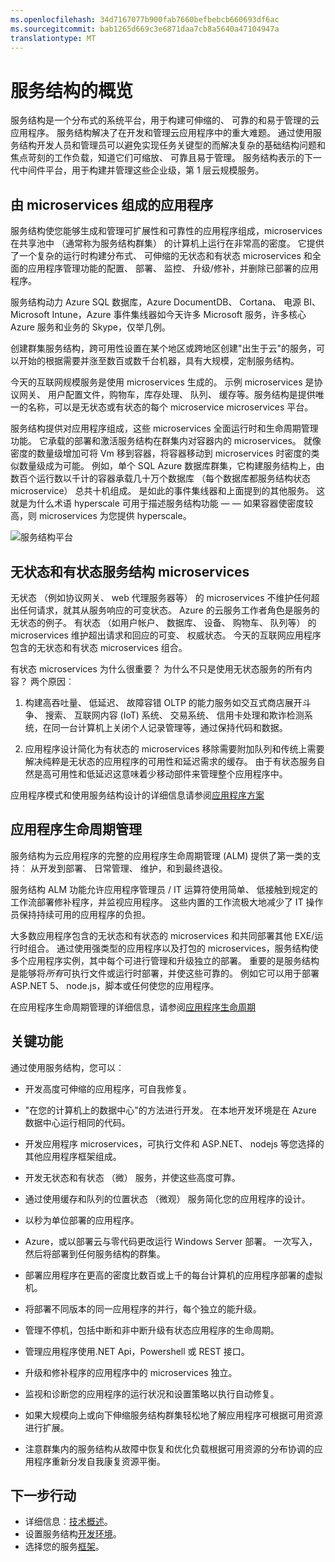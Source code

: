 ```yaml
---
ms.openlocfilehash: 34d7167077b900fab7660befbebcb660693df6ac
ms.sourcegitcommit: bab1265d669c3e6871daa7cb8a5640a47104947a
translationtype: MT
---
```

<properties 
   pageTitle="服务结构概述 |Microsoft Azure" 
   description="应用程序由组成 microservices 服务结构的概述。 服务结构是一个分布式的系统平台，用于构建可伸缩的、 可靠的和易于管理的云应用程序" 
   services="service-fabric" 
   documentationCenter=".net" 
   authors="msfussell" 
   manager="timlt" 
   editor="masnider"/>

<tags
   ms.service="service-fabric"
   ms.devlang="dotnet"
   ms.topic="article"
   ms.tgt_pltfrm="NA"
   ms.workload="NA" 
   ms.date="08/25/2015"
   ms.author="mfussell"/>

# 服务结构的概览
服务结构是一个分布式的系统平台，用于构建可伸缩的、 可靠的和易于管理的云应用程序。 服务结构解决了在开发和管理云应用程序中的重大难题。 通过使用服务结构开发人员和管理员可以避免实现任务关键型的而解决复杂的基础结构问题和焦点苛刻的工作负载，知道它们可缩放、 可靠且易于管理。 服务结构表示的下一代中间件平台，用于构建并管理这些企业级，第 1 层云规模服务。

## 由 microservices 组成的应用程序
服务结构使您能够生成和管理可扩展性和可靠性的应用程序组成，microservices 在共享池中 （通常称为服务结构群集） 的计算机上运行在非常高的密度。  它提供了一个复杂的运行时构建分布式、 可伸缩的无状态和有状态 microservices 和全面的应用程序管理功能的配置、 部署、 监控、 升级/修补，并删除已部署的应用程序。 

服务结构动力 Azure SQL 数据库，Azure DocumentDB、 Cortana、 电源 BI、 Microsoft Intune，Azure 事件集线器如今天许多 Microsoft 服务，许多核心 Azure 服务和业务的 Skype，仅举几例。

创建群集服务结构，跨可用性设置在某个地区或跨地区创建"出生于云"的服务，可以开始的根据需要并涨至数百或数千台机器，具有大规模，定制服务结构。

今天的互联网规模服务是使用 microservices 生成的。 示例 microservices 是协议网关、 用户配置文件，购物车，库存处理、 队列、 缓存等。服务结构是提供唯一的名称，可以是无状态或有状态的每个 microservice microservices 平台。 

服务结构提供对应用程序组成，这些 microservices 全面运行时和生命周期管理功能。 它承载的部署和激活服务结构在群集内对容器内的 microservices。 就像密度的数量级增加可将 Vm 移到容器，将容器移动到 microservices 时密度的类似数量级成为可能。 例如，单个 SQL Azure 数据库群集，它构建服务结构上，由数百个运行数以千计的容器承载几十万个数据库 （每个数据库都服务结构状态 microservice） 总共十机组成。 是如此的事件集线器和上面提到的其他服务。 这就是为什么术语 hyperscale 可用于描述服务结构功能 — — 如果容器使密度较高，则 microservices 为您提供 hyperscale。 

![服务结构平台][Image1]

## 无状态和有状态服务结构 microservices

无状态 （例如协议网关、 web 代理服务器等） 的 microservices 不维护任何超出任何请求，就其从服务响应的可变状态。 Azure 的云服务工作者角色是服务的无状态的例子。 有状态 （如用户帐户、 数据库、 设备、 购物车、 队列等） 的 microservices 维护超出请求和回应的可变、 权威状态。 今天的互联网应用程序包含的无状态和有状态 microservices 组合。
 
有状态 microservices 为什么很重要？ 为什么不只是使用无状态服务的所有内容？ 两个原因︰

1) 构建高吞吐量、 低延迟、 故障容错 OLTP 的能力服务如交互式商店展开斗争、 搜索、 互联网内容 (IoT) 系统、 交易系统、 信用卡处理和欺诈检测系统，在同一台计算机上关闭个人记录管理等，通过保持代码和数据。

2) 应用程序设计简化为有状态的 microservices 移除需要附加队列和传统上需要解决纯粹是无状态的应用程序的可用性和延迟需求的缓存。 由于有状态服务自然是高可用性和低延迟这意味着少移动部件来管理整个应用程序中。 

应用程序模式和使用服务结构设计的详细信息请参阅[应用程序方案](service-fabric-application-scenarios.md)

## 应用程序生命周期管理
服务结构为云应用程序的完整的应用程序生命周期管理 (ALM) 提供了第一类的支持︰ 从开发到部署、 日常管理、 维护，和到最终退役。

服务结构 ALM 功能允许应用程序管理员 / IT 运算符使用简单、 低接触到规定的工作流部署修补程序，并监视应用程序。 这些内置的工作流极大地减少了 IT 操作员保持持续可用的应用程序的负担。 

大多数应用程序包含的无状态和有状态的 microservices 和共同部署其他 EXE/运行时组合。 通过使用强类型的应用程序以及打包的 microservices，服务结构使多个应用程序实例，其中每个可进行管理和升级独立的部署。 重要的是服务结构是能够将*所有*可执行文件或运行时部署，并使这些可靠的。 例如它可以用于部署 ASP.NET 5、 node.js，脚本或任何使您的应用程序。 
  
在应用程序生命周期管理的详细信息，请参阅[应用程序生命周期](service-fabric-application-lifecycle.md)

## 关键功能
通过使用服务结构，您可以︰

- 开发高度可伸缩的应用程序，可自我修复。

- "在您的计算机上的数据中心"的方法进行开发。 在本地开发环境是在 Azure 数据中心运行相同的代码。
 
- 开发应用程序 microservices，可执行文件和 ASP.NET、 nodejs 等您选择的其他应用程序框架组成。

- 开发无状态和有状态 （微） 服务，并使这些高度可靠。

- 通过使用缓存和队列的位置状态 （微观） 服务简化您的应用程序的设计。
 
- 以秒为单位部署的应用程序。

- Azure，或以部署云与零代码更改运行 Windows Server 部署。 一次写入，然后将部署到任何服务结构的群集。

- 部署应用程序在更高的密度比数百或上千的每台计算机的应用程序部署的虚拟机。 

- 将部署不同版本的同一应用程序的并行，每个独立的能升级。
 
- 管理不停机，包括中断和非中断升级有状态应用程序的生命周期。

- 管理应用程序使用.NET Api，Powershell 或 REST 接口。
 
- 升级和修补程序的应用程序中的 microservices 独立。

- 监视和诊断您的应用程序的运行状况和设置策略以执行自动修复。

- 如果大规模向上或向下伸缩服务结构群集轻松地了解应用程序可根据可用资源进行扩展。

- 注意群集内的服务结构从故障中恢复和优化负载根据可用资源的分布协调的应用程序重新分发自我康复资源平衡。

<!--Every topic should have next steps and links to the next logical set of content to keep the customer engaged-->
## 下一步行动

* 详细信息︰[技术概述](service-fabric-technical-overview.md)。
* 设置服务结构[开发环境](service-fabric-get-started.md)。  
* 选择您的服务[框架](service-fabric-choose-framework.md)。


[Image1]: media/service-fabric-overview/Service-Fabric-Overview.png

 